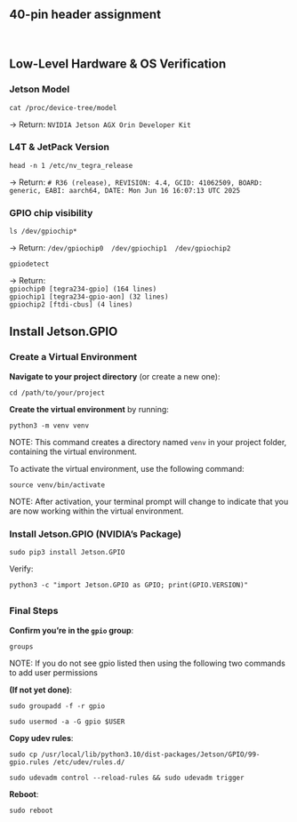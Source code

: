 ## 40-pin header assignment
<p>
        <img alt="" src="https://developer.download.nvidia.com/embedded/images/jetsonAgxOrin/getting_started/jao_cbspec_figure_3-4_white-bg.png#only-light">
        <img alt="" src="https://developer.download.nvidia.com/embedded/images/jetsonAgxOrin/getting_started/jao_cbspec_figure_3-4_black-bg.png#only-dark">  
</p>

## Low-Level Hardware & OS Verification
### Jetson Model
```
cat /proc/device-tree/model
```
<p data-start="427" data-end="498">→ Return: <code data-start="459" data-end="497">NVIDIA Jetson AGX Orin Developer Kit</code></p>



### L4T & JetPack Version
```
head -n 1 /etc/nv_tegra_release
```
<p data-start="427" data-end="498">→ Return: <code data-start="617" data-end="649"># R36 (release), REVISION: 4.4, GCID: 41062509, BOARD: generic, EABI: aarch64, DATE: Mon Jun 16 16:07:13 UTC 2025</code></p>



### GPIO chip visibility
```
ls /dev/gpiochip*
```
<p data-start="427" data-end="498">→ Return: <code data-start="617" data-end="649">/dev/gpiochip0  /dev/gpiochip1  /dev/gpiochip2</code></p>

```
gpiodetect
```
<p data-start="427" data-end="498">→ Return: <code data-start="617" data-end="649">
gpiochip0 [tegra234-gpio] (164 lines)
gpiochip1 [tegra234-gpio-aon] (32 lines)
gpiochip2 [ftdi-cbus] (4 lines)</code></p>

##

## Install Jetson.GPIO
### Create a Virtual Environment
<p><strong>Navigate to your project directory</strong> (or create a new one):</p>

```
cd /path/to/your/project
```
<p><strong>Create the virtual environment</strong> by running:</p>

```
python3 -m venv venv
```
<p>NOTE: This command creates a directory named <code class="qlv4I7skMF6Meluz0u8c wZ4JdaHxSAhGy1HoNVja _dJ357tkKXSh_Sup5xdW">venv</code> in your project folder, containing the virtual environment.</p>

<p>To activate the virtual environment, use the following command:</p>

```
source venv/bin/activate
```

<p>NOTE: After activation, your terminal prompt will change to indicate that you are now working within the virtual environment.</p>

### Install Jetson.GPIO (NVIDIA’s Package)
```
sudo pip3 install Jetson.GPIO
```
Verify:
```
python3 -c "import Jetson.GPIO as GPIO; print(GPIO.VERSION)"
```
##

### Final Steps
<p data-start="1033" data-end="1072"><strong data-start="1033" data-end="1071">Confirm you’re in the <code data-start="1057" data-end="1063">gpio</code> group</strong>:</p>

```
groups
```
<p>NOTE: If you do not see gpio listed then using the following two commands to add user permissions</p>

<p data-start="1096" data-end="1118"><strong data-start="1096" data-end="1117">(If not yet done)</strong>:</p>

```
sudo groupadd -f -r gpio
```
```
sudo usermod -a -G gpio $USER
```

<p data-start="1190" data-end="1210"><strong data-start="1190" data-end="1209">Copy udev rules</strong>:</p>

```
sudo cp /usr/local/lib/python3.10/dist-packages/Jetson/GPIO/99-gpio.rules /etc/udev/rules.d/
```
```
sudo udevadm control --reload-rules && sudo udevadm trigger
```

<p data-start="1380" data-end="1391"><strong data-start="1380" data-end="1390">Reboot</strong>:</p>

```
sudo reboot
```

